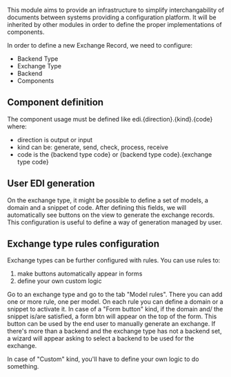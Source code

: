 This module aims to provide an infrastructure to simplify
interchangability of documents between systems providing a configuration
platform. It will be inherited by other modules in order to define the
proper implementations of components.

In order to define a new Exchange Record, we need to configure:

- Backend Type
- Exchange Type
- Backend
- Components

## Component definition

The component usage must be defined like edi.{direction}.{kind}.{code}
where:

- direction is output or input
- kind can be: generate, send, check, process, receive
- code is the {backend type code} or {backend type code}.{exchange type
  code}

## User EDI generation

On the exchange type, it might be possible to define a set of models, a
domain and a snippet of code. After defining this fields, we will
automatically see buttons on the view to generate the exchange records.
This configuration is useful to define a way of generation managed by
user.

## Exchange type rules configuration

Exchange types can be further configured with rules. You can use rules
to:

1.  make buttons automatically appear in forms
2.  define your own custom logic

Go to an exchange type and go to the tab "Model rules". There you can
add one or more rule, one per model. On each rule you can define a
domain or a snippet to activate it. In case of a "Form button" kind, if
the domain and/ the snippet is/are satisfied, a form btn will appear on
the top of the form. This button can be used by the end user to manually
generate an exchange. If there's more than a backend and the exchange
type has not a backend set, a wizard will appear asking to select a
backend to be used for the exchange.

In case of "Custom" kind, you'll have to define your own logic to do
something.
